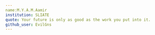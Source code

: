 ```yaml
---
name:M.Y.A.M.Aamir
institution: SLIATE
quote: Your future is only as good as the work you put into it.
github_user: EvilGns
---
```

